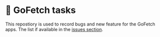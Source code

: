 # 🐶 GoFetch tasks

This repostiory is used to record bugs and new feature for the GoFetch apps. The list if available in the [issues section](issues).
